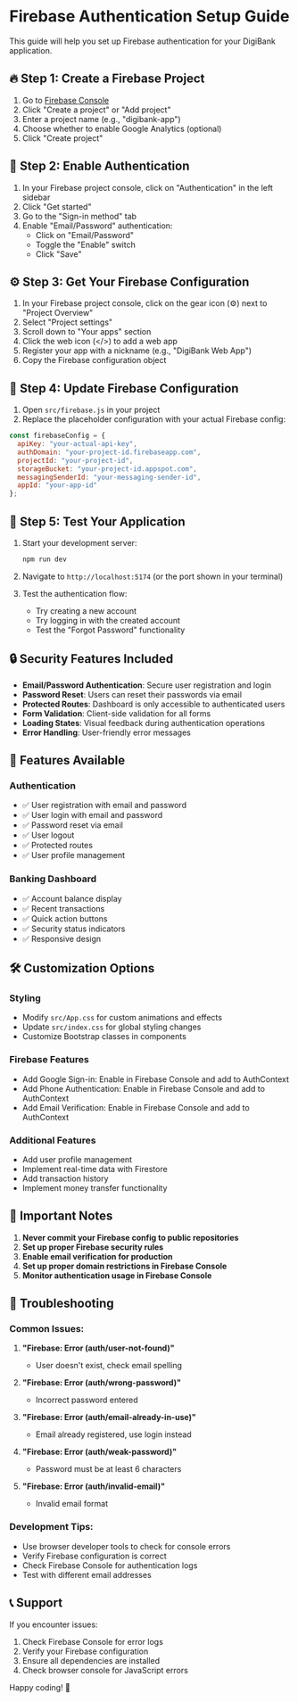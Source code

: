 # Firebase Authentication Setup Guide

This guide will help you set up Firebase authentication for your DigiBank application.

## 🔥 Step 1: Create a Firebase Project

1. Go to [Firebase Console](https://console.firebase.google.com/)
2. Click "Create a project" or "Add project"
3. Enter a project name (e.g., "digibank-app")
4. Choose whether to enable Google Analytics (optional)
5. Click "Create project"

## 🔑 Step 2: Enable Authentication

1. In your Firebase project console, click on "Authentication" in the left sidebar
2. Click "Get started"
3. Go to the "Sign-in method" tab
4. Enable "Email/Password" authentication:
   - Click on "Email/Password"
   - Toggle the "Enable" switch
   - Click "Save"

## ⚙️ Step 3: Get Your Firebase Configuration

1. In your Firebase project console, click on the gear icon (⚙️) next to "Project Overview"
2. Select "Project settings"
3. Scroll down to "Your apps" section
4. Click the web icon (</>) to add a web app
5. Register your app with a nickname (e.g., "DigiBank Web App")
6. Copy the Firebase configuration object

## 📝 Step 4: Update Firebase Configuration

1. Open `src/firebase.js` in your project
2. Replace the placeholder configuration with your actual Firebase config:

```javascript
const firebaseConfig = {
  apiKey: "your-actual-api-key",
  authDomain: "your-project-id.firebaseapp.com",
  projectId: "your-project-id",
  storageBucket: "your-project-id.appspot.com",
  messagingSenderId: "your-messaging-sender-id",
  appId: "your-app-id"
};
```

## 🚀 Step 5: Test Your Application

1. Start your development server:
   ```bash
   npm run dev
   ```

2. Navigate to `http://localhost:5174` (or the port shown in your terminal)

3. Test the authentication flow:
   - Try creating a new account
   - Try logging in with the created account
   - Test the "Forgot Password" functionality

## 🔒 Security Features Included

- **Email/Password Authentication**: Secure user registration and login
- **Password Reset**: Users can reset their passwords via email
- **Protected Routes**: Dashboard is only accessible to authenticated users
- **Form Validation**: Client-side validation for all forms
- **Loading States**: Visual feedback during authentication operations
- **Error Handling**: User-friendly error messages

## 📱 Features Available

### Authentication
- ✅ User registration with email and password
- ✅ User login with email and password
- ✅ Password reset via email
- ✅ User logout
- ✅ Protected routes
- ✅ User profile management

### Banking Dashboard
- ✅ Account balance display
- ✅ Recent transactions
- ✅ Quick action buttons
- ✅ Security status indicators
- ✅ Responsive design

## 🛠️ Customization Options

### Styling
- Modify `src/App.css` for custom animations and effects
- Update `src/index.css` for global styling changes
- Customize Bootstrap classes in components

### Firebase Features
- Add Google Sign-in: Enable in Firebase Console and add to AuthContext
- Add Phone Authentication: Enable in Firebase Console and add to AuthContext
- Add Email Verification: Enable in Firebase Console and add to AuthContext

### Additional Features
- Add user profile management
- Implement real-time data with Firestore
- Add transaction history
- Implement money transfer functionality

## 🚨 Important Notes

1. **Never commit your Firebase config to public repositories**
2. **Set up proper Firebase security rules**
3. **Enable email verification for production**
4. **Set up proper domain restrictions in Firebase Console**
5. **Monitor authentication usage in Firebase Console**

## 🔧 Troubleshooting

### Common Issues:

1. **"Firebase: Error (auth/user-not-found)"**
   - User doesn't exist, check email spelling

2. **"Firebase: Error (auth/wrong-password)"**
   - Incorrect password entered

3. **"Firebase: Error (auth/email-already-in-use)"**
   - Email already registered, use login instead

4. **"Firebase: Error (auth/weak-password)"**
   - Password must be at least 6 characters

5. **"Firebase: Error (auth/invalid-email)"**
   - Invalid email format

### Development Tips:

- Use browser developer tools to check for console errors
- Verify Firebase configuration is correct
- Check Firebase Console for authentication logs
- Test with different email addresses

## 📞 Support

If you encounter issues:
1. Check Firebase Console for error logs
2. Verify your Firebase configuration
3. Ensure all dependencies are installed
4. Check browser console for JavaScript errors

Happy coding! 🎉 